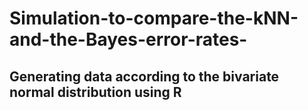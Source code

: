 # Simulation-to-compare-the-kNN-and-the-Bayes-error-rates-
## Generating data according to the bivariate normal distribution using R



